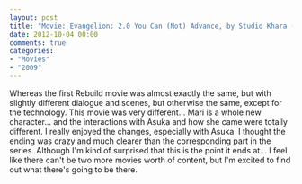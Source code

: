 ```yaml
---
layout: post
title: "Movie: Evangelion: 2.0 You Can (Not) Advance, by Studio Khara (2009)"
date: 2012-10-04 00:00
comments: true
categories:
- "Movies"
- "2009"
---
```


Whereas the first Rebuild movie was almost exactly the same, but
with slightly different dialogue and scenes, but otherwise the
same, except for the technology. This movie was very
different... Mari is a whole new character... and the interactions
with Asuka and how she came were totally different. I really
enjoyed the changes, especially with Asuka. I thought the ending
was crazy and much clearer than the corresponding part in the
series. Although I'm kind of surprised that this is the point it
ends at... I feel like there can't be two more movies worth of
content, but I'm excited to find out what there's going to be
there.
